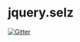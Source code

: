 # jquery.selz

[![Gitter](https://badges.gitter.im/Join%20Chat.svg)](https://gitter.im/Selz/jquery.selz?utm_source=badge&utm_medium=badge&utm_campaign=pr-badge&utm_content=badge)